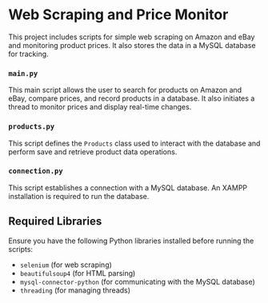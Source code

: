 # Web Scraping and Price Monitor

This project includes scripts for simple web scraping on Amazon and eBay and monitoring product prices. It also stores the data in a MySQL database for tracking.

### `main.py`

This main script allows the user to search for products on Amazon and eBay, compare prices, and record products in a database. It also initiates a thread to monitor prices and display real-time changes.

### `products.py`

This script defines the `Products` class used to interact with the database and perform save and retrieve product data operations.

### `connection.py`

This script establishes a connection with a MySQL database. An XAMPP installation is required to run the database.

## Required Libraries

Ensure you have the following Python libraries installed before running the scripts:

- `selenium` (for web scraping)
- `beautifulsoup4` (for HTML parsing)
- `mysql-connector-python` (for communicating with the MySQL database)
- `threading` (for managing threads)
